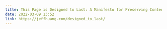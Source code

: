 ```yaml
---
title: This Page is Designed to Last: A Manifesto for Preserving Content on the Web
date: 2022-03-09 13:52
link: https://jeffhuang.com/designed_to_last/
---
```


